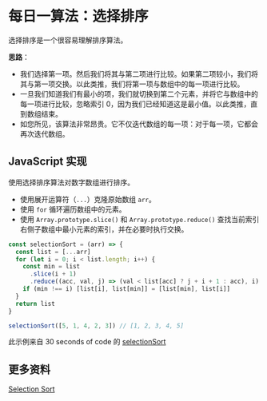 # 每日一算法：选择排序

选择排序是一个很容易理解排序算法。

**思路**：

- 我们选择第一项。然后我们将其与第二项进行比较。如果第二项较小，我们将其与第一项交换。以此类推，我们将第一项与数组中的每一项进行比较。
- 一旦我们知道我们有最小的项，我们就切换到第二个元素，并将它与数组中的每一项进行比较，忽略索引 0，因为我们已经知道这是最小值。以此类推，直到数组结束。
- 如您所见，该算法非常昂贵。它不仅迭代数组的每一项：对于每一项，它都会再次迭代数组。

## JavaScript 实现

使用选择排序算法对数字数组进行排序。

- 使用展开运算符（`...`）克隆原始数组 `arr`。
- 使用 `for` 循环遍历数组中的元素。
- 使用 `Array.prototype.slice()` 和 `Array.prototype.reduce()` 查找当前索引右侧子数组中最小元素的索引，并在必要时执行交换。

```js
const selectionSort = (arr) => {
  const list = [...arr]
  for (let i = 0; i < list.length; i++) {
    const min = list
      .slice(i + 1)
      .reduce((acc, val, j) => (val < list[acc] ? j + i + 1 : acc), i)
    if (min !== i) [list[i], list[min]] = [list[min], list[i]]
  }
  return list
}

selectionSort([5, 1, 4, 2, 3]) // [1, 2, 3, 4, 5]
```

此示例来自 30 seconds of code 的 [selectionSort](https://www.30secondsofcode.org/js/s/selection-sort)

## 更多资料

[Selection Sort](https://github.com/trekhleb/javascript-algorithms/tree/master/src/algorithms/sorting/selection-sort)
